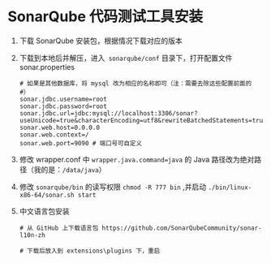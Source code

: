 # SonarQube 代码测试工具安装

1. 下载 SonarQube 安装包，根据情况下载对应的版本

2. 下载到本地后并解压，进入` sonarqube/conf` 目录下，打开配置文件 sonar.properties

   ```
   # 如果是其他数据库，将 mysql 改为相应的名称即可（注：需要去除这些配置前面的 #）
   sonar.jdbc.username=root
   sonar.jdbc.password=root
   sonar.jdbc.url=jdbc:mysql://localhost:3306/sonar?useUnicode=true&characterEncoding=utf8&rewriteBatchedStatements=true&useConfigs=maxPerformance  
   sonar.web.host=0.0.0.0  
   sonar.web.context=/
   sonar.web.port=9090 # 端口号可自定义
   ```

3. 修改 wrapper.conf 中 `wrapper.java.command=java` 的 Java 路径改为绝对路径（我的是：`/data/java`）

4. 修改 `sonarqube/bin`  的读写权限 `chmod -R 777 bin` ,并启动 `./bin/linux-x86-64/sonar.sh start`

5. 中文语言包安装

   ```
   # 从 GitHub 上下载语言包 https://github.com/SonarQubeCommunity/sonar-l10n-zh
   
   # 下载后放入到 extensions\plugins 下，重启
   ```

   

